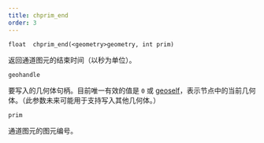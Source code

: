 ```yaml
---
title: chprim_end
order: 3
---
```

`float  chprim_end(<geometry>geometry, int prim)`

返回通道图元的结束时间（以秒为单位）。

`geohandle`

要写入的几何体句柄。目前唯一有效的值是 `0` 或 [geoself](/zh-cn/houdini-vex/geometry/geoself "返回当前节点的几何体句柄")，表示节点中的当前几何体。（此参数未来可能用于支持写入其他几何体。）

`prim`

通道图元的图元编号。
